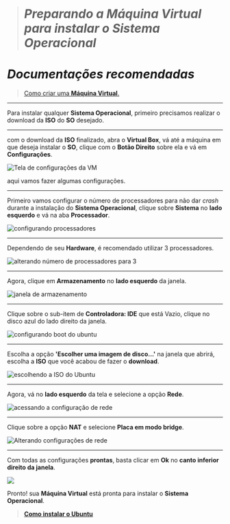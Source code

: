 
># <strong><i>Preparando a Máquina Virtual para instalar o Sistema Operacional</i></strong>

# <strong><i>Documentações recomendadas</i></strong>

> <a href="https://github.com/kfellipe/POPs/tree/master/"><ins>Como criar uma <strong>Máquina Virtual</strong>.</ins></a><br>

<hr>

Para instalar qualquer <strong>Sistema Operacional</strong>, primeiro precisamos realizar o download da <strong>ISO</strong> do <strong>SO</strong> desejado.

<hr>

com o download da <strong>ISO</strong> finalizado, abra o <strong>Virtual Box</strong>, vá até a máquina em que deseja instalar o <strong>SO</strong>, clique com o <strong>Botão Direito</strong> sobre ela e vá em <strong>Configurações</strong>.

<img src="https://user-images.githubusercontent.com/82785675/162195992-e55ae73f-888f-4055-ab36-195e11f9d920.PNG" alt="Tela de configurações da VM">

aqui vamos fazer algumas configurações.

<hr>

Primeiro vamos configurar o número de processadores para não dar <i>crash</i> durante a instalação do <strong>Sistema Operacional</strong>, clique sobre <strong>Sistema</strong> no <strong>lado esquerdo</strong> e vá na aba <strong>Processador</strong>.

<img src="https://user-images.githubusercontent.com/82785675/162195995-fd782d94-6628-4ef7-9911-f4d1241f1b52.PNG" alt="configurando processadores">

<hr>

Dependendo de seu <strong>Hardware</strong>, é recomendado utilizar 3 processadores.

<img src="https://user-images.githubusercontent.com/82785675/162195996-c9d20ba1-dc6e-4286-9990-ff05bfb0e165.PNG" alt="alterando número de processadores para 3">

<hr>

Agora, clique em <strong>Armazenamento</strong> no <strong>lado esquerdo</strong> da janela.

<img src="https://user-images.githubusercontent.com/82785675/162195997-cb12718a-2244-427e-b158-8a501b540a93.PNG" alt="janela de armazenamento">

<hr>

Clique sobre o sub-item de <strong>Controladora: IDE</strong> que está Vazio, clique no disco azul do lado direito da janela.

<img src="https://user-images.githubusercontent.com/82785675/162195998-406ac8c1-72cb-4df4-8f8f-42d7a7745636.png" alt="configurando boot do ubuntu">

<hr>

Escolha a opção <strong>'Escolher uma imagem de disco...'</strong> na janela que abrirá, escolha a <strong>ISO</strong> que você acabou de fazer o <strong>download</strong>.

<img src="https://user-images.githubusercontent.com/82785675/162195999-42b1151e-a698-4f10-bef0-11f64493426b.png" alt="escolhendo a ISO do Ubuntu">

<hr>

Agora, vá no <strong>lado esquerdo</strong> da tela e selecione a opção <strong>Rede</strong>.

<img src="https://user-images.githubusercontent.com/82785675/162196001-2a5a2aff-b7a3-4d1c-8a92-24ef91fc3a35.PNG" alt="acessando a configuração de rede">

<hr>

Clique sobre a opção <strong>NAT</strong> e selecione <strong>Placa em modo bridge</strong>.

<img src="https://user-images.githubusercontent.com/82785675/162196002-6328ecb3-689b-45c5-ac17-127412461a36.png" alt="Alterando configurações de rede">

<hr>

Com todas as configurações <strong>prontas</strong>, basta clicar em <strong>Ok</strong> no <strong>canto inferior direito da janela</strong>.

<img src="https://user-images.githubusercontent.com/82785675/162196004-58ff82a8-b7a7-4304-a89e-cdc980ac4f0c.png">

Pronto! sua <strong>Máquina Virtual</strong> está pronta para instalar o <strong>Sistema Operacional</strong>.
<br>

> <a href="https://github.com/kfellipe/POPs/tree/master/Instalando-Ubuntu-Server" target="_blank"><strong><ins>Como instalar o Ubuntu</ins></strong></a>
